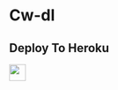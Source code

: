 # Cw-dl

## Deploy To Heroku

<a href="https://heroku.com/deploy?template=https://github.com/suraj65465345/Cw-repo-Download-Final-">
     <img height="30px" src="https://img.shields.io/badge/Deploy%20To%20Heroku-blueviolet?style=for-the-badge&logo=heroku">
  </a>
